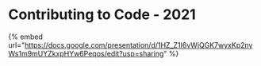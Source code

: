 # Contributing to Code - 2021



{% embed url="https://docs.google.com/presentation/d/1HZ_Z1I6vWjQGK7wyxKp2nyWs1m9mUYZkxpHYw6Peqos/edit?usp=sharing" %}
